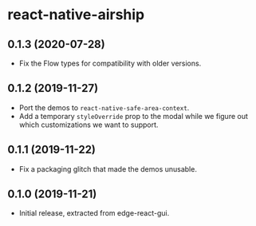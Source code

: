# react-native-airship

## 0.1.3 (2020-07-28)

- Fix the Flow types for compatibility with older versions.

## 0.1.2 (2019-11-27)

- Port the demos to `react-native-safe-area-context`.
- Add a temporary `styleOverride` prop to the modal while we figure out which customizations we want to support.

## 0.1.1 (2019-11-22)

- Fix a packaging glitch that made the demos unusable.

## 0.1.0 (2019-11-21)

- Initial release, extracted from edge-react-gui.

